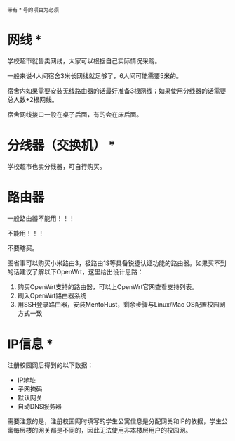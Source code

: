 <small>带有 * 号的项目为必须</small>

# 网线 *

学校超市就售卖网线，大家可以根据自己实际情况采购。

一般来说4人间宿舍3米长网线就足够了，6人间可能需要5米的。

宿舍内如果需要安装无线路由器的话最好准备3根网线；如果使用分线器的话需要总人数+2根网线。

宿舍网线接口一般在桌子后面，有的会在床后面。

# 分线器（交换机） *

学校超市也卖分线器，可自行购买。

# 路由器

一般路由器不能用！！！

不能用！！！

不要瞎买。

图省事可以购买小米路由3，极路由1S等具备锐捷认证功能的路由器。如果买不到的话建议了解以下OpenWrt，这里给出设计思路：

1. 购买OpenWrt支持的路由器，可以上OpenWrt官网查看支持列表。
2. 刷入OpenWrt路由器系统
3. 用SSH登录路由器，安装MentoHust，剩余步骤与Linux/Mac OS配置校园网方式一致

# IP信息 *

注册校园网后得到的以下数据：

- IP地址
- 子网掩码
- 默认网关
- 自动DNS服务器

需要注意的是，注册校园网时填写的学生公寓信息是分配网关和IP的依据，学生公寓每层楼的网关都是不同的，因此无法使用非本楼层用户的校园网。



<link rel="stylesheet" href="https://cdn.jsdelivr.net/npm/gitalk@1/dist/gitalk.css">

<script src="https://cdn.jsdelivr.net/npm/gitalk@1/dist/gitalk.min.js"></script>
<div id="gitalk-container"></div>
<script>
    const gitalk = new Gitalk({
        clientID: "f997f0370566fec3278e",
        clientSecret: "9e3d0c4c8706ad459f8b15a41e489c4f76525b51",
        repo: "CampusNetworkForSTDU",
        owner: "Dreammer12138",
        admin: ['Dreammer12138'],
        id: location.pathname
    });
    gitalk.render('gitalk-container');
</script>